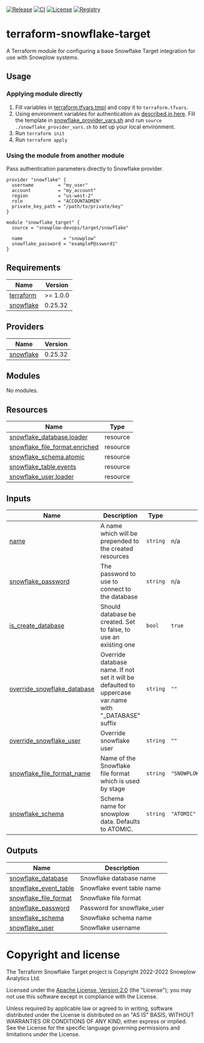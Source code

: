 [![Release][release-image]][release] [![CI][ci-image]][ci] [![License][license-image]][license] [![Registry][registry-image]][registry]

# terraform-snowflake-target

A Terraform module for configuring a base Snowflake Target integration for use with Snowplow systems.

## Usage

### Applying module directly

1. Fill variables in [terraform.tfvars.tmpl](terraform.tfvars.tmpl) and copy it to `terraform.tfvars`.
2. Using environment variables for authentication as [described in here][snowflake-env-vars].  Fill the template in [snowflake_provider_vars.sh](snowflake_provider_vars.sh) and run `source ./snowflake_provider_vars.sh` to set up your local environment.
3. Run `terraform init`
4. Run `terraform apply`

### Using the module from another module

Pass authentication parameters directly to Snowflake provider.

```hcl
provider "snowflake" {
  username         = "my_user"
  account          = "my_account"
  region           = "us-west-2"
  role             = "ACCOUNTADMIN"
  private_key_path = "/path/to/private/key"
}

module "snowflake_target" {
  source = "snowplow-devops/target/snowflake"
   
  name               = "snowplow"
  snowflake_password = "exampleP@ssword1"
}
```

## Requirements

| Name | Version |
|------|---------|
| <a name="requirement_terraform"></a> [terraform](#requirement\_terraform) | >= 1.0.0 |
| <a name="requirement_snowflake"></a> [snowflake](#requirement\_snowflake) | 0.25.32 |

## Providers

| Name | Version |
|------|---------|
| <a name="provider_snowflake"></a> [snowflake](#provider\_snowflake) | 0.25.32 |

## Modules

No modules.

## Resources

| Name | Type |
|------|------|
| [snowflake_database.loader](https://registry.terraform.io/providers/chanzuckerberg/snowflake/0.25.32/docs/resources/database) | resource |
| [snowflake_file_format.enriched](https://registry.terraform.io/providers/chanzuckerberg/snowflake/0.25.32/docs/resources/file_format) | resource |
| [snowflake_schema.atomic](https://registry.terraform.io/providers/chanzuckerberg/snowflake/0.25.32/docs/resources/schema) | resource |
| [snowflake_table.events](https://registry.terraform.io/providers/chanzuckerberg/snowflake/0.25.32/docs/resources/table) | resource |
| [snowflake_user.loader](https://registry.terraform.io/providers/chanzuckerberg/snowflake/0.25.32/docs/resources/user) | resource |

## Inputs

| Name | Description | Type | Default | Required |
|------|-------------|------|---------|:--------:|
| <a name="input_name"></a> [name](#input\_name) | A name which will be prepended to the created resources | `string` | n/a | yes |
| <a name="input_snowflake_password"></a> [snowflake\_password](#input\_snowflake\_password) | The password to use to connect to the database | `string` | n/a | yes |
| <a name="input_is_create_database"></a> [is\_create\_database](#input\_is\_create\_database) | Should database be created. Set to false, to use an existing one | `bool` | `true` | no |
| <a name="input_override_snowflake_database"></a> [override\_snowflake\_database](#input\_override\_snowflake\_database) | Override database name. If not set it will be defaulted to uppercase var.name with "\_DATABASE" suffix | `string` | `""` | no |
| <a name="input_override_snowflake_user"></a> [override\_snowflake\_user](#input\_override\_snowflake\_user) | Override snowflake user | `string` | `""` | no |
| <a name="input_snowflake_file_format_name"></a> [snowflake\_file\_format\_name](#input\_snowflake\_file\_format\_name) | Name of the Snowflake file format which is used by stage | `string` | `"SNOWPLOW_ENRICHED_JSON"` | no |
| <a name="input_snowflake_schema"></a> [snowflake\_schema](#input\_snowflake\_schema) | Schema name for snowplow data. Defaults to ATOMIC. | `string` | `"ATOMIC"` | no |

## Outputs

| Name | Description |
|------|-------------|
| <a name="output_snowflake_database"></a> [snowflake\_database](#output\_snowflake\_database) | Snowflake database name |
| <a name="output_snowflake_event_table"></a> [snowflake\_event\_table](#output\_snowflake\_event\_table) | Snowflake event table name |
| <a name="output_snowflake_file_format"></a> [snowflake\_file\_format](#output\_snowflake\_file\_format) | Snowflake file format |
| <a name="output_snowflake_password"></a> [snowflake\_password](#output\_snowflake\_password) | Password for snowflake\_user |
| <a name="output_snowflake_schema"></a> [snowflake\_schema](#output\_snowflake\_schema) | Snowflake schema name |
| <a name="output_snowflake_user"></a> [snowflake\_user](#output\_snowflake\_user) | Snowflake username |

# Copyright and license

The Terraform Snowflake Target project is Copyright 2022-2022 Snowplow Analytics Ltd.

Licensed under the [Apache License, Version 2.0][license] (the "License");
you may not use this software except in compliance with the License.

Unless required by applicable law or agreed to in writing, software
distributed under the License is distributed on an "AS IS" BASIS,
WITHOUT WARRANTIES OR CONDITIONS OF ANY KIND, either express or implied.
See the License for the specific language governing permissions and
limitations under the License.

[snowflake-env-vars]: https://quickstarts.snowflake.com/guide/terraforming_snowflake/index.html?index=..%2F..index#3

[release]: https://github.com/snowplow-devops/terraform-snowflake-target/releases/latest
[release-image]: https://img.shields.io/github/v/release/snowplow-devops/terraform-snowflake-target

[ci]: https://github.com/snowplow-devops/terraform-snowflake-target/actions?query=workflow%3Aci
[ci-image]: https://github.com/snowplow-devops/terraform-snowflake-target/workflows/ci/badge.svg

[license]: https://www.apache.org/licenses/LICENSE-2.0
[license-image]: https://img.shields.io/badge/license-Apache--2-blue.svg?style=flat

[registry]: https://registry.terraform.io/modules/snowplow-devops/target/snowflake/latest
[registry-image]: https://img.shields.io/static/v1?label=Terraform&message=Registry&color=7B42BC&logo=terraform
